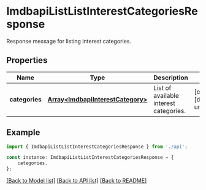 # ImdbapiListListInterestCategoriesResponse

Response message for listing interest categories.

## Properties

Name | Type | Description | Notes
------------ | ------------- | ------------- | -------------
**categories** | [**Array&lt;ImdbapiInterestCategory&gt;**](ImdbapiInterestCategory.md) | List of available interest categories. | [optional] [default to undefined]

## Example

```typescript
import { ImdbapiListListInterestCategoriesResponse } from './api';

const instance: ImdbapiListListInterestCategoriesResponse = {
    categories,
};
```

[[Back to Model list]](../README.md#documentation-for-models) [[Back to API list]](../README.md#documentation-for-api-endpoints) [[Back to README]](../README.md)
